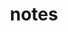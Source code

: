 ---
layout: archive
title: notes
permalink: /notes/
tagline: "This is the my thesis notes."
category: "notes"
---